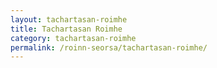 ```yaml
---
layout: tachartasan-roimhe
title: Tachartasan Roimhe
category: tachartasan-roimhe
permalink: /roinn-seorsa/tachartasan-roimhe/
---
```

